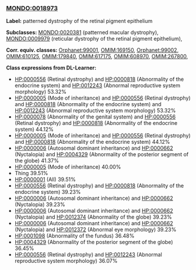 
### [MONDO:0018973](http://purl.obolibrary.org/obo/MONDO_0018973)
**Label:** patterned dystrophy of the retinal pigment epithelium

**Subclasses:** [MONDO:0020381](http://purl.obolibrary.org/obo/MONDO_0020381) (patterned macular dystrophy), [MONDO:0009979](http://purl.obolibrary.org/obo/MONDO_0009979) (reticular dystrophy of the retinal pigment epithelium), 

**Corr. equiv. classes:** [Orphanet:99001](http://www.orpha.net/ORDO/Orphanet_99001), [OMIM:169150](http://purl.obolibrary.org/obo/OMIM_169150), [Orphanet:99002](http://www.orpha.net/ORDO/Orphanet_99002), [OMIM:610125](http://purl.obolibrary.org/obo/OMIM_610125), [OMIM:179840](http://purl.obolibrary.org/obo/OMIM_179840), [OMIM:617175](http://purl.obolibrary.org/obo/OMIM_617175), [OMIM:608970](http://purl.obolibrary.org/obo/OMIM_608970), [OMIM:267800](http://purl.obolibrary.org/obo/OMIM_267800), 

**Class expressions from DL-Learner:**

- [HP:0000556](http://purl.obolibrary.org/obo/HP_0000556) (Retinal dystrophy) and [HP:0000818](http://purl.obolibrary.org/obo/HP_0000818) (Abnormality of the endocrine system) and [HP:0012243](http://purl.obolibrary.org/obo/HP_0012243) (Abnormal reproductive system morphology) 53.32%
- [HP:0000005](http://purl.obolibrary.org/obo/HP_0000005) (Mode of inheritance) and [HP:0000556](http://purl.obolibrary.org/obo/HP_0000556) (Retinal dystrophy) and [HP:0000818](http://purl.obolibrary.org/obo/HP_0000818) (Abnormality of the endocrine system) and [HP:0012243](http://purl.obolibrary.org/obo/HP_0012243) (Abnormal reproductive system morphology) 53.32%
- [HP:0000078](http://purl.obolibrary.org/obo/HP_0000078) (Abnormality of the genital system) and [HP:0000556](http://purl.obolibrary.org/obo/HP_0000556) (Retinal dystrophy) and [HP:0000818](http://purl.obolibrary.org/obo/HP_0000818) (Abnormality of the endocrine system) 44.12%
- [HP:0000005](http://purl.obolibrary.org/obo/HP_0000005) (Mode of inheritance) and [HP:0000556](http://purl.obolibrary.org/obo/HP_0000556) (Retinal dystrophy) and [HP:0000818](http://purl.obolibrary.org/obo/HP_0000818) (Abnormality of the endocrine system) 44.12%
- [HP:0000006](http://purl.obolibrary.org/obo/HP_0000006) (Autosomal dominant inheritance) and [HP:0000662](http://purl.obolibrary.org/obo/HP_0000662) (Nyctalopia) and [HP:0004329](http://purl.obolibrary.org/obo/HP_0004329) (Abnormality of the posterior segment of the globe) 41.37%
- [HP:0000005](http://purl.obolibrary.org/obo/HP_0000005) (Mode of inheritance) 40.00%
- Thing 39.51%
- [HP:0000001](http://purl.obolibrary.org/obo/HP_0000001) (All) 39.51%
- [HP:0000556](http://purl.obolibrary.org/obo/HP_0000556) (Retinal dystrophy) and [HP:0000818](http://purl.obolibrary.org/obo/HP_0000818) (Abnormality of the endocrine system) 39.23%
- [HP:0000006](http://purl.obolibrary.org/obo/HP_0000006) (Autosomal dominant inheritance) and [HP:0000662](http://purl.obolibrary.org/obo/HP_0000662) (Nyctalopia) 39.23%
- [HP:0000006](http://purl.obolibrary.org/obo/HP_0000006) (Autosomal dominant inheritance) and [HP:0000662](http://purl.obolibrary.org/obo/HP_0000662) (Nyctalopia) and [HP:0012374](http://purl.obolibrary.org/obo/HP_0012374) (Abnormality of the globe) 39.23%
- [HP:0000006](http://purl.obolibrary.org/obo/HP_0000006) (Autosomal dominant inheritance) and [HP:0000662](http://purl.obolibrary.org/obo/HP_0000662) (Nyctalopia) and [HP:0012372](http://purl.obolibrary.org/obo/HP_0012372) (Abnormal eye morphology) 39.23%
- [HP:0001098](http://purl.obolibrary.org/obo/HP_0001098) (Abnormality of the fundus) 36.48%
- [HP:0004329](http://purl.obolibrary.org/obo/HP_0004329) (Abnormality of the posterior segment of the globe) 36.45%
- [HP:0000556](http://purl.obolibrary.org/obo/HP_0000556) (Retinal dystrophy) and [HP:0012243](http://purl.obolibrary.org/obo/HP_0012243) (Abnormal reproductive system morphology) 36.07%


